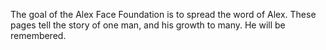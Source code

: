 The goal of the Alex Face Foundation is to spread the word of Alex. These pages tell the story of one man, and his growth to many. He will be remembered.
